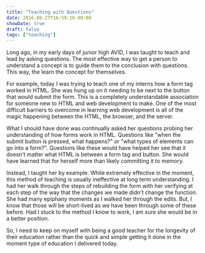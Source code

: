 ```yaml
---
title: "Teaching with Questions"
date: 2016-06-27T16:59:16-08:00
showDate: true
draft: false
tags: ["teaching"]
---
```


Long ago, in my early days of junior high AVID, I was taught to teach
and lead by asking questions. The most effective way to get a person to
understand a concept is to guide them to the conclusion with questions.
This way, the learn the concept for themselves.

For example, today I was trying to teach one of my interns how a form
tag worked in HTML. She was hung up on it needing to be next to the
button that would submit the form. This is a completely understandable
association for someone new to HTML and web development to make. One
of the most difficult barriers to overcome in learning web development
is all of the magic happening between the HTML, the browser, and the
server.

What I should have done was continually asked her questions probing
her understanding of how forms work in HTML. Questions like "when the
submit button is pressed, what happens?" or "what types of elements can
go into a form?". Questions like these would have helped her see that
it doesn't matter what HTML is between a form tag and button. She would
have learned that for herself more than likely committing it to memory.

Instead, I taught her by example. While extremely effective in the moment,
this method of teaching is usually ineffective at long term understanding.
I had her walk through the steps of rebuilding the form with her verifying
at each step of the way that the changes we made didn't change the function.
She had many epiphany moments as I walked her through the edits. But,
I know that those will be short-lived as we have been through some of
these before. Had I stuck to the method I know to work, I am sure she
would be in a better position.

So, I need to keep on myself with being a good teacher for the longevity
of their education rather than the quick and simple getting it done
in the moment type of education I delivered today. 
